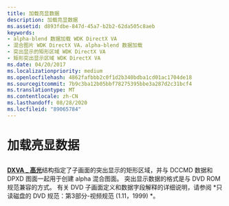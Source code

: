 ```yaml
---
title: 加载亮显数据
description: 加载亮显数据
ms.assetid: d893fdbe-847d-45a7-b2b2-62da505c8aeb
keywords:
- alpha-blend 数据加载 WDK DirectX VA
- 混合图片 WDK DirectX VA，alpha-blend 数据加载
- 突出显示的矩形区域 WDK DirectX VA
- 矩形突出显示区域 WDK DirectX VA
ms.date: 04/20/2017
ms.localizationpriority: medium
ms.openlocfilehash: 4862fafbbb2c0f1d2b340bdba1cd01ac1704de18
ms.sourcegitcommit: 7b9c3ba12b05bbf78275395bbe3a287d2c31bcf4
ms.translationtype: MT
ms.contentlocale: zh-CN
ms.lasthandoff: 08/28/2020
ms.locfileid: "89065784"
---
```

# <a name="loading-highlight-data"></a>加载亮显数据


## <span id="ddk_loading_highlight_data_gg"></span><span id="DDK_LOADING_HIGHLIGHT_DATA_GG"></span>


[**DXVA \_ 高光**](/windows-hardware/drivers/ddi/dxva/ns-dxva-_dxva_highlight)结构指定了子画面的突出显示的矩形区域，并与 DCCMD 数据和 DPXD 图面一起用于创建 alpha 混合图面。 突出显示数据的格式是与 DVD ROM 规范兼容的方式。 有关 DVD 子画面定义和数据字段解释的详细说明，请参阅 *只读磁盘的 DVD 规范：第3部分-视频规范 (1.11，1999) *。

 

